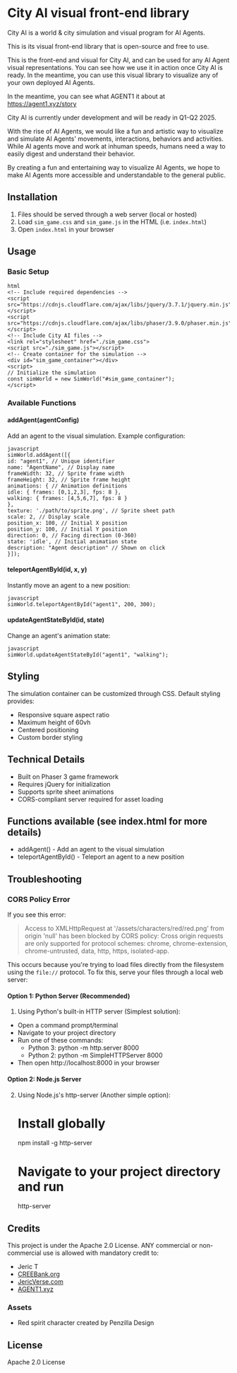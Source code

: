 # City AI visual front-end library

City AI is a world & city simulation and visual program for AI Agents.

This is its visual front-end library that is open-source and free to use.

This is the front-end and visual for City AI, and can be used for any AI Agent visual representations. You can see how we use it in action once City AI is ready. In the meantime, you can use this visual library to visualize any of your own deployed AI Agents.

In the meantime, you can see what AGENT1 it about at https://agent1.xyz/story

City AI is currently under development and will be ready in Q1-Q2 2025.

With the rise of AI Agents, we would like a fun and artistic way to visualize and simulate AI Agents' movements, interactions, behaviors and activities. While AI agents move and work at inhuman speeds, humans need a way to easily digest and understand their behavior.

By creating a fun and entertaining way to visualize AI Agents, we hope to make AI Agents more accessible and understandable to the general public. 


## Installation

1. Files should be served through a web server (local or hosted)
2. Load `sim_game.css` and `sim_game.js` in the HTML (i.e. `index.html`)
3. Open `index.html` in your browser


## Usage

### Basic Setup
```
html
<!-- Include required dependencies -->
<script src="https://cdnjs.cloudflare.com/ajax/libs/jquery/3.7.1/jquery.min.js"></script>
<script src="https://cdnjs.cloudflare.com/ajax/libs/phaser/3.9.0/phaser.min.js"></script>
<!-- Include City AI files -->
<link rel="stylesheet" href="./sim_game.css">
<script src="./sim_game.js"></script>
<!-- Create container for the simulation -->
<div id="sim_game_container"></div>
<script>
// Initialize the simulation
const simWorld = new SimWorld("#sim_game_container");
</script>
```


### Available Functions

#### addAgent(agentConfig)
Add an agent to the visual simulation. Example configuration:

```
javascript
simWorld.addAgent([{
id: "agent1", // Unique identifier
name: "AgentName", // Display name
frameWidth: 32, // Sprite frame width
frameHeight: 32, // Sprite frame height
animations: { // Animation definitions
idle: { frames: [0,1,2,3], fps: 8 },
walking: { frames: [4,5,6,7], fps: 8 }
},
texture: './path/to/sprite.png', // Sprite sheet path
scale: 2, // Display scale
position_x: 100, // Initial X position
position_y: 100, // Initial Y position
direction: 0, // Facing direction (0-360)
state: 'idle', // Initial animation state
description: "Agent description" // Shown on click
}]);
```


#### teleportAgentById(id, x, y)
Instantly move an agent to a new position:

```
javascript
simWorld.teleportAgentById("agent1", 200, 300);
```



#### updateAgentStateById(id, state)
Change an agent's animation state:
```
javascript
simWorld.updateAgentStateById("agent1", "walking");
```



## Styling
The simulation container can be customized through CSS. Default styling provides:
- Responsive square aspect ratio
- Maximum height of 60vh
- Centered positioning
- Custom border styling

## Technical Details
- Built on Phaser 3 game framework
- Requires jQuery for initialization
- Supports sprite sheet animations
- CORS-compliant server required for asset loading




## Functions available (see index.html for more details)
- addAgent() - Add an agent to the visual simulation
- teleportAgentById() - Teleport an agent to a new position



## Troubleshooting

### CORS Policy Error

If you see this error:
> Access to XMLHttpRequest at '/assets/characters/red/red.png' from origin 'null' has been blocked by CORS policy: Cross origin requests are only supported for protocol schemes: chrome, chrome-extension, chrome-untrusted, data, http, https, isolated-app.

This occurs because you're trying to load files directly from the filesystem using the `file://` protocol. To fix this, serve your files through a local web server:

#### Option 1: Python Server (Recommended)

1. Using Python's built-in HTTP server (Simplest solution):
- Open a command prompt/terminal
- Navigate to your project directory
- Run one of these commands:
  - Python 3: python -m http.server 8000
  - Python 2: python -m SimpleHTTPServer 8000
- Then open http://localhost:8000 in your browser


#### Option 2: Node.js Server

2. Using Node.js's http-server (Another simple option):
   # Install globally
   npm install -g http-server
   
   # Navigate to your project directory and run
   http-server


## Credits

This project is under the Apache 2.0 License. ANY commercial or non-commercial use is allowed with mandatory credit to:
- Jeric T
- [CREEBank.org](https://CREEBank.org)
- [JericVerse.com](https://JericVerse.com)
- [AGENT1.xyz](https://AGENT1.xyz)

### Assets
- Red spirit character created by Penzilla Design

## License

Apache 2.0 License